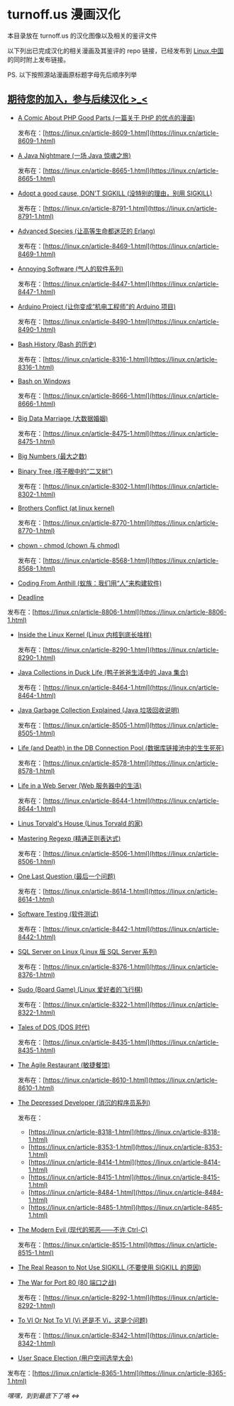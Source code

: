 turnoff.us 漫画汉化
==========

本目录放在 turnoff.us 的汉化图像以及相关的鉴评文件

以下列出已完成汉化的相关漫画及其鉴评的 repo 链接，已经发布到 [Linux.中国](https://linux.cn) 的同时附上发布链接。

PS. 以下按照源站漫画原标题字母先后顺序列举

[期待您的加入，参与后续汉化 >_<](https://github.com/LCTT/comic/blob/master/turnoff.us/)
---

- [A Comic About PHP Good Parts (一篇关于 PHP 的优点的漫画)](https://github.com/LCTT/comic/blob/master/turnoff.us/php-good-parts/[F]php-good-parts.md)

  发布在：[https://linux.cn/article-8609-1.html](https://linux.cn/article-8609-1.html)


- [A Java Nightmare (一场 Java 惊魂之旅)](https://github.com/LCTT/comic/blob/master/turnoff.us/a-java-nightmare/[F]a-java-nightmare.md)

  发布在：[https://linux.cn/article-8665-1.html](https://linux.cn/article-8665-1.html)

- [Adopt a good cause, DON'T SIGKILL (没特别的理由，别用 SIGKILL)](https://github.com/LCTT/comic/blob/master/turnoff.us/dont-sigkill-2/[F]dont-sigkill-2.md)

  发布在：[https://linux.cn/article-8791-1.html](https://linux.cn/article-8791-1.html)

- [Advanced Species (让高等生命都迷茫的 Erlang)](https://github.com/LCTT/comic/blob/master/turnoff.us/advanced-species/[F]advanced-species.md)

  发布在：[https://linux.cn/article-8469-1.html](https://linux.cn/article-8469-1.html)


- [Annoying Software (气人的软件系列)](https://github.com/LCTT/comic/blob/master/turnoff.us/annoying-software-series/[F]annoying-software-series.md)

  发布在：[https://linux.cn/article-8447-1.html](https://linux.cn/article-8447-1.html)

- [Arduino Project (让你变成“机电工程师”的 Arduino 项目)](https://github.com/LCTT/comic/blob/master/turnoff.us/arduino-project/[F]arduino-project.md)

  发布在：[https://linux.cn/article-8490-1.html](https://linux.cn/article-8490-1.html)

- [Bash History (Bash 的历史)](https://github.com/LCTT/comic/blob/master/turnoff.us/bash_history/[F]bash_history.md)

  发布在：[https://linux.cn/article-8316-1.html](https://linux.cn/article-8316-1.html)

- [Bash on Windows](https://github.com/LCTT/comic/blob/master/turnoff.us/bash-on-windows/[F]bash-on-windows.md)

  发布在：[https://linux.cn/article-8666-1.html](https://linux.cn/article-8666-1.html)

- [Big Data Marriage (大数据婚姻)](https://github.com/LCTT/comic/blob/master/turnoff.us/bigdata-marriage/[F]bigdata-marriage.md)

  发布在：[https://linux.cn/article-8475-1.html](https://linux.cn/article-8475-1.html)

- [Big Numbers (最大之数)](https://github.com/LCTT/comic/blob/master/turnoff.us/big-numbers/[F]big-numbers.md)

- [Binary Tree (孩子眼中的“二叉树”)](https://github.com/LCTT/comic/blob/master/turnoff.us/binary-tree/[F]binary-tree.md)

  发布在：[https://linux.cn/article-8302-1.html](https://linux.cn/article-8302-1.html)

- [Brothers Conflict (at linux kernel)](https://github.com/LCTT/comic/blob/master/turnoff.us/brothers-conflict/[F]brothers-conflict.md)

  发布在：[https://linux.cn/article-8770-1.html](https://linux.cn/article-8770-1.html)

- [chown - chmod (chown 与 chmod)](https://github.com/LCTT/comic/blob/master/turnoff.us/chown-chmod/[F]chown-chmod.md)

  发布在：[https://linux.cn/article-8568-1.html](https://linux.cn/article-8568-1.html)

- [Coding From Anthill (蚁族：我们用“人”来构建软件)](https://github.com/LCTT/comic/blob/master/turnoff.us/ant/[F]ant.md)

- [Deadline](https://github.com/LCTT/comic/blob/master/turnoff.us/deadline/[F]Deadline.md)

 发布在：[https://linux.cn/article-8806-1.html](https://linux.cn/article-8806-1.html)

- [Inside the Linux Kernel (Linux 内核到底长啥样)](https://github.com/LCTT/comic/blob/master/turnoff.us/inside-the-linux-kernel/[F]inside-the-linux-kernel-full-deal.md)

  发布在：[https://linux.cn/article-8290-1.html](https://linux.cn/article-8290-1.html)

- [Java Collections in Duck Life (鸭子爸爸生活中的 Java 集合)](https://github.com/LCTT/comic/blob/master/turnoff.us/java-collections/[F]java-collections.md)

  发布在：[https://linux.cn/article-8464-1.html](https://linux.cn/article-8464-1.html)

- [Java Garbage Collection Explained (Java 垃圾回收说明)](https://github.com/LCTT/comic/blob/master/turnoff.us/java-gc-explained/[F]java-gc-explained.md)

  发布在：[https://linux.cn/article-8505-1.html](https://linux.cn/article-8505-1.html)

- [Life (and Death) in the DB Connection Pool (数据库链接池中的生生死死)](https://github.com/LCTT/comic/blob/master/turnoff.us/db-connection-pool/[F]db-connection-pool.md)

  发布在：[https://linux.cn/article-8578-1.html](https://linux.cn/article-8578-1.html)

- [Life in a Web Server (Web 服务器中的生活)](https://github.com/LCTT/comic/blob/master/turnoff.us/life-in-a-web-server/[F]life-in-a-web-server.md)

  发布在：[https://linux.cn/article-8644-1.html](https://linux.cn/article-8644-1.html)

- [Linus Torvald's House (Linus Torvald 的家)](https://github.com/LCTT/comic/blob/master/turnoff.us/linus-torvalds-house/[F]linus-torvalds-house.md)

- [Mastering Regexp (精通正则表达式)](https://github.com/LCTT/comic/blob/master/turnoff.us/mastering-regexp/[F]mastering-regexp.md)

  发布在：[https://linux.cn/article-8506-1.html](https://linux.cn/article-8506-1.html)

- [One Last Question (最后一个问题)](https://github.com/LCTT/comic/blob/master/turnoff.us/one-last-question/[F]one-last-question.md)

  发布在：[https://linux.cn/article-8614-1.html](https://linux.cn/article-8614-1.html)

- [Software Testing (软件测试)](https://github.com/LCTT/comic/blob/master/turnoff.us/software-test/[F]software-test.md)

  发布在：[https://linux.cn/article-8442-1.html](https://linux.cn/article-8442-1.html)

- [SQL Server on Linux (Linux 版 SQL Server 系列)](https://github.com/LCTT/comic/blob/master/turnoff.us/sql-server-on-linux-series/[F]sql-server-on-linux-series.md)

  发布在：[https://linux.cn/article-8376-1.html](https://linux.cn/article-8376-1.html)

- [Sudo (Board Game) (Linux 爱好者的飞行棋)](https://github.com/LCTT/comic/blob/master/turnoff.us/sudo-board-game/[F]sudo-board-game.md)

  发布在：[https://linux.cn/article-8322-1.html](https://linux.cn/article-8322-1.html)

- [Tales of DOS (DOS 时代)](https://github.com/LCTT/comic/blob/master/turnoff.us/tales-of-dos/[F]tales-of-dos.md)

  发布在：[https://linux.cn/article-8435-1.html](https://linux.cn/article-8435-1.html)


- [The Agile Restaurant (敏捷餐馆)](https://github.com/LCTT/comic/blob/master/turnoff.us/agile-restaurant/[F]agile-restaurant.md)

  发布在：[https://linux.cn/article-8610-1.html](https://linux.cn/article-8610-1.html)

- [The Depressed Developer (消沉的程序员系列)](https://github.com/LCTT/comic/blob/master/turnoff.us/depressed-developer-series/[F]The-Depressed-Developer-series.md)

  发布在：
  - [https://linux.cn/article-8318-1.html](https://linux.cn/article-8318-1.html)
  - [https://linux.cn/article-8353-1.html](https://linux.cn/article-8353-1.html)
  - [https://linux.cn/article-8414-1.html](https://linux.cn/article-8414-1.html)
  - [https://linux.cn/article-8415-1.html](https://linux.cn/article-8415-1.html)
  - [https://linux.cn/article-8484-1.html](https://linux.cn/article-8484-1.html)
  - [https://linux.cn/article-8485-1.html](https://linux.cn/article-8485-1.html)


- [The Modern Evil (现代的邪恶——不许 Ctrl-C)](https://github.com/LCTT/comic/blob/master/turnoff.us/modern-evil/[F]modern-evil.md)

  发布在：[https://linux.cn/article-8515-1.html](https://linux.cn/article-8515-1.html)

- [The Real Reason to Not Use SIGKILL (不要使用 SIGKILL 的原因)](https://github.com/LCTT/comic/blob/master/turnoff.us/dont-sigkill/[F]dont-sigkill.md)

- [The War for Port 80 (80 端口之战)](https://github.com/LCTT/comic/blob/master/turnoff.us/apache-vs-nginx/[F]apache-vs-nginx.md)

  发布在：[https://linux.cn/article-8292-1.html](https://linux.cn/article-8292-1.html)

- [To VI Or Not To VI (Vi 还是不 Vi，这是个问题)](https://github.com/LCTT/comic/blob/master/turnoff.us/to-vi-or-not-to-vi/[F]to-vi-or-not-to-vi.md)

  发布在：[https://linux.cn/article-8342-1.html](https://linux.cn/article-8342-1.html)

- [User Space Election (用户空间选举大会)](https://github.com/LCTT/comic/blob/master/turnoff.us/user-space-election/[F]user-space-election.md)

 发布在：[https://linux.cn/article-8365-1.html](https://linux.cn/article-8365-1.html)


_嘿嘿，到到最底下了咯 <=>_
